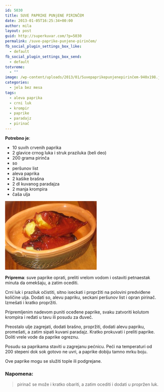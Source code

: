 ```yaml
---
id: 5030
title: SUVE PAPRIKE PUNjENE PIRINČEM
date: 2013-01-05T16:25:34+00:00
author: mila
layout: post
guid: http://superkuvar.com/?p=5030
permalink: /suve-paprike-punjene-pirinčem/
fb_social_plugin_settings_box_like:
  - default
fb_social_plugin_settings_box_send:
  - default
totvreme:
  - ""
image: /wp-content/uploads/2013/01/Suvepaprikepunjenepirinčem-940x198.jpg
categories:
  - jela bez mesa
tags:
  - aleva paprika
  - crni luk
  - krompir
  - paprike
  - paradajz
  - pirinač
---
```

**Potrebno je**:

  * 10 suvih crvenih paprika
  * 2 glavice crnog luka i struk praziluka (beli deo)
  * 200 grama pirinča
  * so
  * peršunov list
  * aleva paprika
  * 2 kašike brašna
  * 2 dl kuvanog paradajza
  * 2 manja krompira
  * čaša ulja

<img class="alignnone size-medium wp-image-5031" src="/wp-content/uploads/2013/01/Suvepaprikepunjenepirinčem-300x225.jpg" alt="Suvepaprikepunjenepirinčem" width="300" height="225" /> 

**Priprema**: suve paprike oprati, preliti vrelom vodom i ostaviti petnaestak minuta da omekšaju, a zatim ocediti.

Crni luk i praziluk očistiti, sitno iseckati i propržiti na polovini predviđene količine ulja. Dodati so, alevu papriku, seckani peršunov list i opran pirinač. Izmešati i kratko propržiti.

Pripremljenim nadevom puniti oceđene paprike, svaku zatvoriti kolutom krompira i ređati u tavu ili posudu za đuveč.

Preostalo ulje zagrejati, dodati brašno, propržiti, dodati alevu papriku, promešati, a zatim sipati kuvani paradajz. Kratko prokuvati i preliti paprike. Doliti vrele vode da paprike ogreznu.

Posudu sa paprikama staviti u zagrejanu pećnicu. Peći na temperaturi od 200 stepeni dok sok gotovo ne uvri, a paprike dobiju tamno mrku boju.

Ove paprike mogu se služiti tople ili podgrejane.

### Napomena:
> pirinač se može i kratko obariti, a zatim ocediti i dodati u propržen luk.